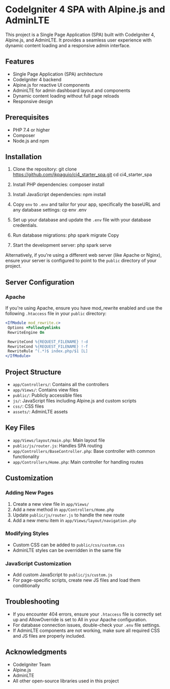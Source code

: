 # CodeIgniter 4 SPA with Alpine.js and AdminLTE

This project is a Single Page Application (SPA) built with CodeIgniter 4, Alpine.js, and AdminLTE. It provides a seamless user experience with dynamic content loading and a responsive admin interface.

## Features

- Single Page Application (SPA) architecture
- CodeIgniter 4 backend
- Alpine.js for reactive UI components
- AdminLTE for admin dashboard layout and components
- Dynamic content loading without full page reloads
- Responsive design

## Prerequisites

- PHP 7.4 or higher
- Composer
- Node.js and npm

## Installation

1. Clone the repository:
   git clone https://github.com/jkpaguio/ci4_starter_spa.git
   cd ci4_starter_spa

2. Install PHP dependencies:
   composer install

3. Install JavaScript dependencies:
   npm install

4. Copy `env` to `.env` and tailor for your app, specifically the baseURL and any database settings:
   cp env .env

5. Set up your database and update the `.env` file with your database credentials.

6. Run database migrations:
   php spark migrate
   Copy

7. Start the development server:
   php spark serve

Alternatively, if you're using a different web server (like Apache or Nginx), ensure your server is configured to point to the `public` directory of your project.

## Server Configuration

### Apache

If you're using Apache, ensure you have mod_rewrite enabled and use the following `.htaccess` file in your `public` directory:

```apache
<IfModule mod_rewrite.c>
 Options +FollowSymlinks
 RewriteEngine On

 RewriteCond %{REQUEST_FILENAME} !-d
 RewriteCond %{REQUEST_FILENAME} !-f
 RewriteRule ^(.*)$ index.php/$1 [L]
</IfModule>
```

## Project Structure

- `app/Controllers/`: Contains all the controllers
- `app/Views/`: Contains view files
- `public/`: Publicly accessible files
- `js/`: JavaScript files including Alpine.js and custom scripts
- `css/`: CSS files
- `assets/`: AdminLTE assets

## Key Files


- `app/Views/layout/main.php`: Main layout file
- `public/js/router.js`: Handles SPA routing
- `app/Controllers/BaseController.php`: Base controller with common functionality
- `app/Controllers/Home.php`: Main controller for handling routes

## Customization

### Adding New Pages

1. Create a new view file in `app/Views/`
2. Add a new method in `app/Controllers/Home.php`
3. Update `public/js/router.js` to handle the new route
4. Add a new menu item in `app/Views/layout/navigation.php`

### Modifying Styles

- Custom CSS can be added to `public/css/custom.css`
- AdminLTE styles can be overridden in the same file

### JavaScript Customization

- Add custom JavaScript to `public/js/custom.js`
- For page-specific scripts, create new JS files and load them conditionally

## Troubleshooting

- If you encounter 404 errors, ensure your `.htaccess` file is correctly set up and AllowOverride is set to All in your Apache configuration.
- For database connection issues, double-check your `.env` file settings.
- If AdminLTE components are not working, make sure all required CSS and JS files are properly included.


## Acknowledgments

- CodeIgniter Team
- Alpine.js
- AdminLTE
- All other open-source libraries used in this project
```
